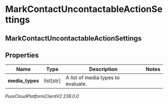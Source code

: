 # MarkContactUncontactableActionSettings

## MarkContactUncontactableActionSettings

## Properties

|Name | Type | Description | Notes|
|------------ | ------------- | ------------- | -------------|
| **media_types** | list[str] | A list of media types to evaluate. | |



_PureCloudPlatformClientV2 236.0.0_
